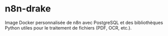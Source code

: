 # n8n-drake

Image Docker personnalisée de n8n avec PostgreSQL et des bibliothèques Python utiles pour le traitement de fichiers (PDF, OCR, etc.).
